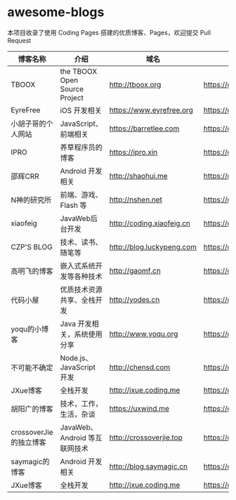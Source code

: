 # awesome-blogs

本项目收录了使用 Coding Pages 搭建的优质博客、Pages，欢迎提交 Pull Request

| 博客名称               | 介绍                          | 域名                      | Coding Pages                                               |
|------------------------|-------------------------------|---------------------------|------------------------------------------------------------|
| TBOOX                  | the TBOOX Open Source Project | http://tboox.org          | https://coding.net/u/waruqi/p/tboox/git/pages              |
| EyreFree               | iOS 开发相关                  | https://www.eyrefree.org  | https://coding.net/u/eyrefree/p/eyrefree.org/git/pages     |
| 小胡子哥的个人网站     | JavaScript、前端相关          | https://barretlee.com     | https://coding.net/u/barretlee/p/blog/git/pages            |
| IPRO                   | 养草程序员的博客              | https://ipro.xin          | https://coding.net/u/tan/p/tan/git/pages                   |
| 邵辉CRR                | Android 开发相关              | http://shaohui.me         | https://coding.net/u/shaohui10086/p/shaohui10086/git/pages |
| N神的研究所            | 前端、游戏、Flash 等          | http://nshen.net          | https://coding.net/u/nshen/p/nshen121/git/pages            |
| xiaofeig               | JavaWeb后台开发               | http://coding.xiaofeig.cn | https://coding.net/u/xiaofeig/p/xiaofeig/git/pages         |
| CZP'S BLOG             | 技术、读书、随笔等            | http://blog.luckypeng.com | https://coding.net/u/czphappy/p/blog/git/pages             |
| 高明飞的博客           | 嵌入式系统开发等各种技术      | http://gaomf.cn           | https://coding.net/u/g199209/p/g199209/git/pages           |
| 代码小屋               | 优质技术资源共享、全栈开发    | http://yodes.cn           | https://coding.net/u/Yodeser/p/Yodeser/git/pages           |
| yoqu的小博客           | Java 开发相关，系统使用分享   | http://www.yoqu.org       | https://coding.net/u/yoqu/p/blog/git/pages                 |
| 不可能不确定           | Node.js、JavaScript 开发      | http://chensd.com         | https://coding.net/u/Stiekel/p/blog/git/pages              |
| JXue博客               | 全栈开发                      | http://jxue.coding.me     | https://coding.net/u/JXue/p/JXue/git/pages                 |
| 胡阳广的博客           | 技术，工作，生活，杂谈        | https://uxwind.me         | https://coding.net/u/chnhyg/p/chnhyg/git/pages             |
| crossoverJie的独立博客 | JavaWeb、Android 等互联网技术 | http://crossoverjie.top   | https://coding.net/u/crossoverJie/p/crossoverJie/git/pages |
| saymagic的博客         | Android 开发相关              | http://blog.saymagic.cn   | https://coding.net/u/saymagic/p/blog/git/pages             |
| JXue博客               | 全栈开发                      | http://jxue.coding.me     | https://coding.net/u/JXue/p/JXue/git/pagese                |
